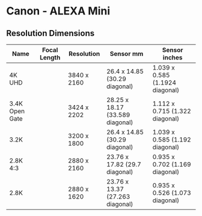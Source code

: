 # Canon - ALEXA Mini

## Resolution Dimensions

| Name           | Focal Length   | Resolution   | Sensor mm                       | Sensor inches                   |
|----------------|----------------|--------------|---------------------------------|---------------------------------|
| 4K UHD         |                | 3840 x 2160  | 26.4 x 14.85 (30.29 diagonal)   | 1.039 x 0.585 (1.1924 diagonal) |
| 3.4K Open Gate |                | 3424 x 2202  | 28.25 x 18.17 (33.589 diagonal) | 1.112 x 0.715 (1.322 diagonal)  |
| 3.2K           |                | 3200 x 1800  | 26.4 x 14.85 (30.29 diagonal)   | 1.039 x 0.585 (1.192 diagonal)  |
| 2.8K 4:3       |                | 2880 x 2160  | 23.76 x 17.82 (29.7 diagonal)   | 0.935 x 0.702 (1.169 diagonal)  |
| 2.8K           |                | 2880 x 1620  | 23.76 x 13.37 (27.263 diagonal) | 0.935 x 0.526 (1.073 diagonal)  |